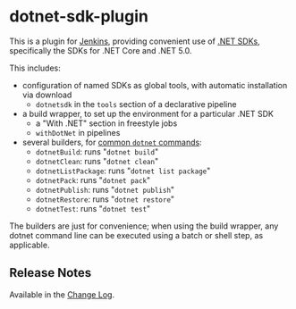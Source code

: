 # dotnet-sdk-plugin

This is a plugin for [Jenkins](https://www.jenkins.io), providing convenient use of
[.NET SDKs](https://dotnet.microsoft.com/download/dotnet-core), specifically the SDKs for .NET Core and .NET 5.0.

This includes:
- configuration of named SDKs as global tools, with automatic installation via download
  - `dotnetsdk` in the `tools` section of a declarative pipeline
- a build wrapper, to set up the environment for a particular .NET SDK
  - a "With .NET" section in freestyle jobs
  - `withDotNet` in pipelines
- several builders, for [common `dotnet` commands](https://docs.microsoft.com/en-us/dotnet/core/tools/):
  - `dotnetBuild`: runs "`dotnet build`"
  - `dotnetClean`: runs "`dotnet clean`"
  - `dotnetListPackage`: runs "`dotnet list package`"
  - `dotnetPack`: runs "`dotnet pack`"
  - `dotnetPublish`: runs "`dotnet publish`"
  - `dotnetRestore`: runs "`dotnet restore`"
  - `dotnetTest`: runs "`dotnet test`"

The builders are just for convenience; when using the build wrapper, any dotnet command line can
be executed using a batch or shell step, as applicable.

## Release Notes

Available in the [Change Log](ChangeLog.md).
